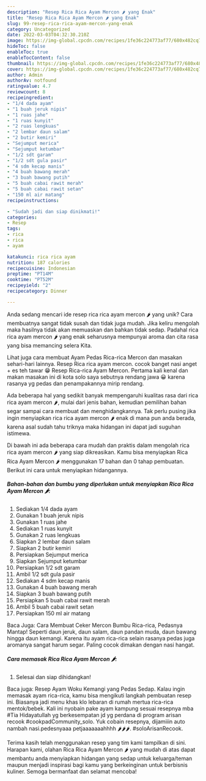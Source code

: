 ```yaml
---
description: "Resep Rica Rica Ayam Mercon 🌶 yang Enak"
title: "Resep Rica Rica Ayam Mercon 🌶 yang Enak"
slug: 99-resep-rica-rica-ayam-mercon-yang-enak
category: Uncategorized
date: 2022-03-03T04:32:30.210Z
image: https://img-global.cpcdn.com/recipes/1fe36c224773af77/680x482cq70/rica-rica-ayam-mercon-foto-resep-utama.jpg
hideToc: false
enableToc: true
enableTocContent: false
thumbnail: https://img-global.cpcdn.com/recipes/1fe36c224773af77/680x482cq70/rica-rica-ayam-mercon-foto-resep-utama.jpg
cover: https://img-global.cpcdn.com/recipes/1fe36c224773af77/680x482cq70/rica-rica-ayam-mercon-foto-resep-utama.jpg
author: Admin
authorAv: notfound
ratingvalue: 4.7
reviewcount: 8
recipeingredient:
- "1/4 dada ayam"
- "1 buah jeruk nipis"
- "1 ruas jahe"
- "1 ruas kunyit"
- "2 ruas lengkuas"
- "2 lembar daun salam"
- "2 butir kemiri"
- "Sejumput merica"
- "Sejumput ketumbar"
- "1/2 sdt garam"
- "1/2 sdt gula pasir"
- "4 sdm kecap manis"
- "4 buah bawang merah"
- "3 buah bawang putih"
- "5 buah cabai rawit merah"
- "5 buah cabai rawit setan"
- "150 ml air matang"
recipeinstructions:

- "Sudah jadi dan siap dinikmati!"
categories:
- Resep
tags:
- rica
- rica
- ayam

katakunci: rica rica ayam 
nutrition: 187 calories
recipecuisine: Indonesian
preptime: "PT14M"
cooktime: "PT52M"
recipeyield: "2"
recipecategory: Dinner

---
```





Anda sedang mencari ide resep rica rica ayam mercon 🌶 yang unik? Cara membuatnya sangat tidak susah dan tidak juga mudah. Jika keliru mengolah maka hasilnya tidak akan memuaskan dan bahkan tidak sedap. Padahal rica rica ayam mercon 🌶 yang enak seharusnya mempunyai aroma dan cita rasa yang bisa memancing selera Kita.





Lihat juga cara membuat Ayam Pedas Rica-rica Mercon dan masakan sehari-hari lainnya. Resep Rica rica ayam mercon. cocok banget nasi anget + es teh tawar 😁 Resep Rica-rica Ayam Mercon. Pertama kali kenal dan makan masakan ini di kota solo saya sebutnya rendang jawa 😀 karena rasanya yg pedas dan penampakannya mirip rendang.

Ada beberapa hal yang sedikit banyak mempengaruhi kualitas rasa dari rica rica ayam mercon 🌶, mulai dari jenis bahan, kemudian pemilihan bahan segar sampai cara membuat dan menghidangkannya. Tak perlu pusing jika ingin menyiapkan rica rica ayam mercon 🌶 enak di mana pun anda berada, karena asal sudah tahu triknya maka hidangan ini dapat jadi suguhan istimewa.






Di bawah ini ada beberapa cara mudah dan praktis dalam mengolah rica rica ayam mercon 🌶 yang siap dikreasikan. Kamu bisa menyiapkan Rica Rica Ayam Mercon 🌶 menggunakan 17 bahan dan 0 tahap pembuatan. Berikut ini cara untuk menyiapkan hidangannya.

<!--inarticleads1-->

##### Bahan-bahan dan bumbu yang diperlukan untuk menyiapkan Rica Rica Ayam Mercon 🌶:

1. Sediakan 1/4 dada ayam
1. Gunakan 1 buah jeruk nipis
1. Gunakan 1 ruas jahe
1. Sediakan 1 ruas kunyit
1. Gunakan 2 ruas lengkuas
1. Siapkan 2 lembar daun salam
1. Siapkan 2 butir kemiri
1. Persiapkan Sejumput merica
1. Siapkan Sejumput ketumbar
1. Persiapkan 1/2 sdt garam
1. Ambil 1/2 sdt gula pasir
1. Sediakan 4 sdm kecap manis
1. Gunakan 4 buah bawang merah
1. Siapkan 3 buah bawang putih
1. Persiapkan 5 buah cabai rawit merah
1. Ambil 5 buah cabai rawit setan
1. Persiapkan 150 ml air matang


Baca Juga: Cara Membuat Ceker Mercon Bumbu Rica-rica, Pedasnya Mantap! Seperti daun jeruk, daun salam, daun pandan muda, daun bawang hingga daun kemangi. Karena itu ayam rica-rica selain rasanya pedas juga aromanya sangat harum segar. Paling cocok dimakan dengan nasi hangat. 

<!--inarticleads2-->

##### Cara memasak Rica Rica Ayam Mercon 🌶:


1. Selesai dan siap dihidangkan!

Baca juga: Resep Ayam Woku Kemangi yang Pedas Sedap. Kalau ingin memasak ayam rica-rica, kamu bisa mengikuti langkah pembuatan resep ini. Biasanya jadi menu khas klo lebaran di rumah mertua rica-rica mentok/bebek. Kali ini nyobain pake ayam kampung sesuai resepnya mba #Tia Hidayatullah yg berkesempatan jd yg perdana di program arisan recook #cookpadCommunity_solo. Yuk cobain resepnya, dijamiiin auto nambah nasi.pedesnyaaa petjaaaaaaahhhh 🌶🌶🌶. #soloArisanRecook. 

Terima kasih telah menggunakan resep yang tim kami tampilkan di sini. Harapan kami, olahan Rica Rica Ayam Mercon 🌶 yang mudah di atas dapat membantu anda menyiapkan hidangan yang sedap untuk keluarga/teman maupun menjadi inspirasi bagi kamu yang berkeinginan untuk berbisnis kuliner. Semoga bermanfaat dan selamat mencoba!
